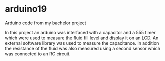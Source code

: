 # arduino19
Arduino code from my bachelor project

In this project an arduino was interfaced with a capacitor and a 555 timer which were used to measure the fluid fill level and display it on an LCD. An external software library was used to measure the capacitance. In addition the resistance of the fluid was also measured using a second sensor which was connected to an RC circuit. 
